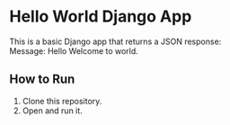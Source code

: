 # Hello World Django App

This is a basic Django app that returns a JSON response:  
Message: Hello Welcome to world.

## How to Run
1. Clone this repository.
2. Open and run it.
   
   
